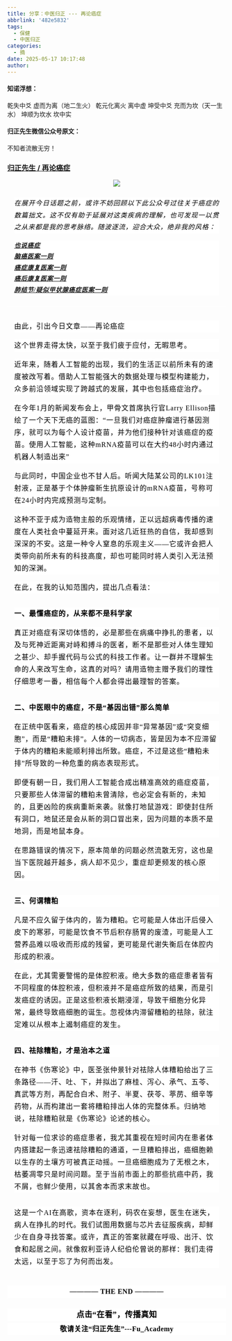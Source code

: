 ```yaml
---
title: 分享：中医归正 --- 再论癌症
abbrlink: '482e5832'
tags:
  - 保健
  - 中医归正
categories:
  - 摘
date: 2025-05-17 10:17:48
author:
---
```


#### 知诺浮想：

乾失中爻 虚而为离（地二生火）
乾元化离火 离中虚 
坤受中爻 充而为坎（天一生水） 
坤顺为坎水 坎中实

#### 归正先生微信公众号原文：

不知者流散无穷！

<!-- more -->

###  [归正先生 / 再论癌症](https://mp.weixin.qq.com/s/hF7z0XyR1iXApwppWEM-mQ "跳转至原文")



<div class="rich_media_content ">
                    <section style="text-align: center;" nodeleaf=""><img src="https://mmbiz.qpic.cn/sz_mmbiz_png/zjaJCl7DLpXYB41HZeOO4BiaCy1PueeM63zFQjzzE1vZSK7jFJDJDWYYuCjRiaox2uXeJL4vRT3SXBy7niaSHw2Tg/640?wx_fmt=png&amp;from=appmsg" class="rich_pages wxw-img" data-ratio="1.4537607891491986" data-s="300,640" data-type="png" data-w="811" type="block" data-imgfileid="100002697"  /></section><hr style="-webkit-tap-highlight-color: transparent;margin: 0px;padding: 0px;outline: 0px;max-width: 100%;box-sizing: border-box !important;overflow-wrap: break-word !important;color: rgba(0, 0, 0, 0.9);font-family: &quot;PingFang SC&quot;, system-ui, -apple-system, BlinkMacSystemFont, &quot;Helvetica Neue&quot;, &quot;Hiragino Sans GB&quot;, &quot;Microsoft YaHei UI&quot;, &quot;Microsoft YaHei&quot;, Arial, sans-serif;font-size: 17px;font-style: normal;font-variant-ligatures: normal;font-variant-caps: normal;font-weight: 400;letter-spacing: 0.544px;orphans: 2;text-align: justify;text-indent: 0px;text-transform: none;widows: 2;word-spacing: 0px;-webkit-text-stroke-width: 0px;white-space: normal;background-color: rgb(255, 255, 255);text-decoration-thickness: initial;text-decoration-style: initial;text-decoration-color: initial;visibility: visible;"  /><p style="-webkit-tap-highlight-color: transparent;margin: 24px 16px 16px;padding: 0px;outline: 0px;max-width: 100%;font-size: 17px;font-style: normal;font-variant-ligatures: normal;font-variant-caps: normal;font-weight: 400;letter-spacing: 0.544px;orphans: 2;text-align: justify;text-indent: 0px;text-transform: none;widows: 2;word-spacing: 0px;-webkit-text-stroke-width: 0px;white-space: normal;text-decoration-thickness: initial;text-decoration-style: initial;text-decoration-color: initial;color: rgb(34, 34, 34);font-family: system-ui, -apple-system, BlinkMacSystemFont, &quot;Helvetica Neue&quot;, &quot;PingFang SC&quot;, &quot;Hiragino Sans GB&quot;, &quot;Microsoft YaHei UI&quot;, &quot;Microsoft YaHei&quot;, Arial, sans-serif;background-color: rgb(255, 255, 255);line-height: 1.6em;visibility: visible;box-sizing: border-box !important;overflow-wrap: break-word !important;"><strong><span leaf="" style="-webkit-tap-highlight-color: transparent;margin-right: 0px;margin-left: 0px;padding: 0px;outline: 0px;max-width: 100%;color: rgb(0, 0, 0);font-family: 仿宋;font-size: 16px;letter-spacing: 0.544px;visibility: visible;box-sizing: border-box !important;overflow-wrap: break-word !important;"><span textstyle="" style="font-size: 15px;letter-spacing: 1px;font-weight: normal;font-style: italic;">在展开今日话题之前，或许不妨回顾以下此公众号过往关于癌症的数篇拙文。这不仅有助于延展对这类疾病的理解，也可发现一以贯之从来都是我的思考脉络。随波逐流，迎合大众，绝非我的风格：</span></span></strong></p><section style="-webkit-tap-highlight-color: transparent;margin: 0px 16px;padding: 0px;outline: 0px;max-width: 100%;font-size: 17px;font-style: normal;font-variant-ligatures: normal;font-variant-caps: normal;font-weight: 400;letter-spacing: 0.544px;orphans: 2;text-align: justify;text-indent: 0px;text-transform: none;widows: 2;word-spacing: 0px;-webkit-text-stroke-width: 0px;white-space: normal;text-decoration-thickness: initial;text-decoration-style: initial;text-decoration-color: initial;color: rgb(34, 34, 34);font-family: system-ui, -apple-system, BlinkMacSystemFont, &quot;Helvetica Neue&quot;, &quot;PingFang SC&quot;, &quot;Hiragino Sans GB&quot;, &quot;Microsoft YaHei UI&quot;, &quot;Microsoft YaHei&quot;, Arial, sans-serif;background-color: rgb(255, 255, 255);line-height: 1.5em;visibility: visible;box-sizing: border-box !important;overflow-wrap: break-word !important;"><span style="-webkit-tap-highlight-color: transparent;margin-right: 0px;margin-left: 0px;padding: 0px;outline: 0px;max-width: 100%;color: rgb(0, 0, 0);font-family: 仿宋;font-size: 16px;letter-spacing: 0.544px;visibility: visible;box-sizing: border-box !important;overflow-wrap: break-word !important;"><span leaf=""><a style="" href="https://mp.weixin.qq.com/s?__biz=MzI5NzQzMzY5NQ==&amp;mid=2247484160&amp;idx=1&amp;sn=0e87693db4b2b76954137fb20b0bc7df&amp;scene=21#wechat_redirect" textvalue="也说癌症 / 归正先生" data-itemshowtype="0" target="_blank" linktype="text" data-linktype="2"><span textstyle="" style="font-size: 14px;letter-spacing: 1px;font-weight: bold;font-style: italic;text-decoration: none;">也说癌症</span></a></span></span></section><section style="-webkit-tap-highlight-color: transparent;margin: 0px 16px;padding: 0px;outline: 0px;max-width: 100%;font-size: 17px;font-style: normal;font-variant-ligatures: normal;font-variant-caps: normal;font-weight: 400;letter-spacing: 0.544px;orphans: 2;text-align: justify;text-indent: 0px;text-transform: none;widows: 2;word-spacing: 0px;-webkit-text-stroke-width: 0px;white-space: normal;text-decoration-thickness: initial;text-decoration-style: initial;text-decoration-color: initial;color: rgb(34, 34, 34);font-family: system-ui, -apple-system, BlinkMacSystemFont, &quot;Helvetica Neue&quot;, &quot;PingFang SC&quot;, &quot;Hiragino Sans GB&quot;, &quot;Microsoft YaHei UI&quot;, &quot;Microsoft YaHei&quot;, Arial, sans-serif;background-color: rgb(255, 255, 255);line-height: 1.5em;visibility: visible;box-sizing: border-box !important;overflow-wrap: break-word !important;"><span style="-webkit-tap-highlight-color: transparent;margin-right: 0px;margin-left: 0px;padding: 0px;outline: 0px;max-width: 100%;color: rgb(0, 0, 0);font-family: 仿宋;font-size: 16px;letter-spacing: 0.544px;visibility: visible;box-sizing: border-box !important;overflow-wrap: break-word !important;"><span leaf=""><a style="" href="https://mp.weixin.qq.com/s?__biz=MzI5NzQzMzY5NQ==&amp;mid=2247486225&amp;idx=1&amp;sn=5765e7a4d8ba0b0b61d5b01f695b7d03&amp;scene=21#wechat_redirect" textvalue="脑癌医案一则 / 归正先生" data-itemshowtype="0" target="_blank" linktype="text" data-linktype="2"><span textstyle="" style="font-size: 14px;letter-spacing: 1px;font-weight: bold;font-style: italic;text-decoration: none;">脑癌医案一则</span></a></span></span></section><section style="-webkit-tap-highlight-color: transparent;margin: 0px 16px;padding: 0px;outline: 0px;max-width: 100%;font-size: 17px;font-style: normal;font-variant-ligatures: normal;font-variant-caps: normal;font-weight: 400;letter-spacing: 0.544px;orphans: 2;text-align: justify;text-indent: 0px;text-transform: none;widows: 2;word-spacing: 0px;-webkit-text-stroke-width: 0px;white-space: normal;text-decoration-thickness: initial;text-decoration-style: initial;text-decoration-color: initial;color: rgb(34, 34, 34);font-family: system-ui, -apple-system, BlinkMacSystemFont, &quot;Helvetica Neue&quot;, &quot;PingFang SC&quot;, &quot;Hiragino Sans GB&quot;, &quot;Microsoft YaHei UI&quot;, &quot;Microsoft YaHei&quot;, Arial, sans-serif;background-color: rgb(255, 255, 255);line-height: 1.5em;visibility: visible;box-sizing: border-box !important;overflow-wrap: break-word !important;"><span style="-webkit-tap-highlight-color: transparent;margin-right: 0px;margin-left: 0px;padding: 0px;outline: 0px;max-width: 100%;color: rgb(0, 0, 0);font-family: 仿宋;font-size: 16px;letter-spacing: 0.544px;visibility: visible;box-sizing: border-box !important;overflow-wrap: break-word !important;"><span leaf=""><a style="" href="https://mp.weixin.qq.com/s?__biz=MzI5NzQzMzY5NQ==&amp;mid=2247485569&amp;idx=1&amp;sn=4330075aa563992197b6f14b1acc90ae&amp;scene=21#wechat_redirect" textvalue="癌症康复医案一则 / 归正先生" data-itemshowtype="0" target="_blank" linktype="text" data-linktype="2"><span textstyle="" style="font-size: 14px;letter-spacing: 1px;font-weight: bold;font-style: italic;text-decoration: none;">癌症康复医案一则</span></a></span></span></section><section style="-webkit-tap-highlight-color: transparent;margin: 0px 16px;padding: 0px;outline: 0px;max-width: 100%;font-size: 17px;font-style: normal;font-variant-ligatures: normal;font-variant-caps: normal;font-weight: 400;letter-spacing: 0.544px;orphans: 2;text-align: justify;text-indent: 0px;text-transform: none;widows: 2;word-spacing: 0px;-webkit-text-stroke-width: 0px;white-space: normal;text-decoration-thickness: initial;text-decoration-style: initial;text-decoration-color: initial;color: rgb(34, 34, 34);font-family: system-ui, -apple-system, BlinkMacSystemFont, &quot;Helvetica Neue&quot;, &quot;PingFang SC&quot;, &quot;Hiragino Sans GB&quot;, &quot;Microsoft YaHei UI&quot;, &quot;Microsoft YaHei&quot;, Arial, sans-serif;background-color: rgb(255, 255, 255);line-height: 1.5em;visibility: visible;box-sizing: border-box !important;overflow-wrap: break-word !important;"><span style="-webkit-tap-highlight-color: transparent;margin-right: 0px;margin-left: 0px;padding: 0px;outline: 0px;max-width: 100%;color: rgb(0, 0, 0);font-family: 仿宋;font-size: 16px;letter-spacing: 0.544px;visibility: visible;box-sizing: border-box !important;overflow-wrap: break-word !important;"><span leaf=""><a style="" href="https://mp.weixin.qq.com/s?__biz=MzI5NzQzMzY5NQ==&amp;mid=2247486263&amp;idx=1&amp;sn=81dc8f88c7bc02451edc6d31278d6733&amp;scene=21#wechat_redirect" textvalue="癌后康复医案一则 / 归正先生" data-itemshowtype="0" target="_blank" linktype="text" data-linktype="2"><span textstyle="" style="font-size: 14px;letter-spacing: 1px;font-weight: bold;font-style: italic;text-decoration: none;">癌后康复医案一则</span></a></span></span></section><section style="-webkit-tap-highlight-color: transparent;margin: 0px 16px 24px;padding: 0px;outline: 0px;max-width: 100%;font-size: 17px;font-style: normal;font-variant-ligatures: normal;font-variant-caps: normal;font-weight: 400;letter-spacing: 0.544px;orphans: 2;text-align: justify;text-indent: 0px;text-transform: none;widows: 2;word-spacing: 0px;-webkit-text-stroke-width: 0px;white-space: normal;text-decoration-thickness: initial;text-decoration-style: initial;text-decoration-color: initial;color: rgb(34, 34, 34);font-family: system-ui, -apple-system, BlinkMacSystemFont, &quot;Helvetica Neue&quot;, &quot;PingFang SC&quot;, &quot;Hiragino Sans GB&quot;, &quot;Microsoft YaHei UI&quot;, &quot;Microsoft YaHei&quot;, Arial, sans-serif;background-color: rgb(255, 255, 255);line-height: 1.5em;visibility: visible;box-sizing: border-box !important;overflow-wrap: break-word !important;"><span style="-webkit-tap-highlight-color: transparent;margin-right: 0px;margin-left: 0px;padding: 0px;outline: 0px;max-width: 100%;color: rgb(0, 0, 0);font-family: 仿宋;font-size: 16px;letter-spacing: 0.544px;visibility: visible;box-sizing: border-box !important;overflow-wrap: break-word !important;"><span leaf=""><a style="" href="https://mp.weixin.qq.com/s?__biz=MzI5NzQzMzY5NQ==&amp;mid=2247486276&amp;idx=1&amp;sn=7290eaab50845c80e50ddfd945ed9c28&amp;scene=21#wechat_redirect" textvalue="肺结节/疑似甲状腺癌症医案一则" data-itemshowtype="0" target="_blank" linktype="text" data-linktype="2"><span textstyle="" style="font-size: 14px;letter-spacing: 1px;font-weight: bold;font-style: italic;text-decoration: none;">肺结节/疑似甲状腺癌症医案一则</span></a></span></span></section><hr style="-webkit-tap-highlight-color: transparent;margin: 0px;padding: 0px;outline: 0px;max-width: 100%;box-sizing: border-box !important;overflow-wrap: break-word !important;color: rgba(0, 0, 0, 0.9);font-family: &quot;PingFang SC&quot;, system-ui, -apple-system, BlinkMacSystemFont, &quot;Helvetica Neue&quot;, &quot;Hiragino Sans GB&quot;, &quot;Microsoft YaHei UI&quot;, &quot;Microsoft YaHei&quot;, Arial, sans-serif;font-size: 17px;font-style: normal;font-variant-ligatures: normal;font-variant-caps: normal;font-weight: 400;letter-spacing: 0.544px;orphans: 2;text-align: justify;text-indent: 0px;text-transform: none;widows: 2;word-spacing: 0px;-webkit-text-stroke-width: 0px;white-space: normal;background-color: rgb(255, 255, 255);text-decoration-thickness: initial;text-decoration-style: initial;text-decoration-color: initial;visibility: visible;"  /><p style="margin: 32px 12pt 16px;background: white;line-height: 2em;"><strong><span leaf="" style="font-weight: bold;font-size: 12pt;font-family: FangSong;color: black;letter-spacing: 0.4pt;"><span textstyle="" style="font-size: 16px;letter-spacing: 1px;font-weight: normal;">由此，引出今日文章——再论癌症</span></span></strong></p><p style="margin: 16px 12pt;background: white;line-height: 2em;"><strong><span leaf="" style="font-size: 12pt;font-family: FangSong;color: black;letter-spacing: 0.4pt;"><span textstyle="" style="font-size: 16px;letter-spacing: 1px;font-weight: normal;">这个世界走得太快，以至于我们疲于应付，无暇思考。</span></span></strong><span style="font-size: 12pt;font-family: &quot;Times New Roman&quot;, serif;"><o:p></o:p></span></p><p style="margin: 16px 12pt;background: white;line-height: 2em;"><span lang="ZH-CN"><span leaf="" style="font-size: 12pt;font-family: FangSong;color: black;letter-spacing: 0.4pt;"><span textstyle="" style="font-size: 16px;letter-spacing: 1px;">近年来，随着人工智能的出现，我们的生活正以前所未有的速度被改写着。借助人工智能强大的数据处理与模型构建能力，众多前沿领域实现了跨越式的发展，其中也包括癌症治疗。</span></span></span><span style="font-size: 13pt;font-family: &quot;Microsoft YaHei UI&quot;, sans-serif;color: rgb(34, 34, 34);letter-spacing: 0.4pt;"><o:p></o:p></span></p><p style="margin: 16px 12pt;background: white;line-height: 2em;"><span lang="ZH-CN" style="font-size: 12pt;font-family: FangSong;color: black;letter-spacing: 0.4pt;"><span leaf=""><span textstyle="" style="font-size: 16px;letter-spacing: 1px;">在今年</span></span></span><span style="font-size: 12pt;font-family: FangSong;color: black;letter-spacing: 0.4pt;"><span leaf=""><span textstyle="" style="font-size: 16px;letter-spacing: 1px;">1</span></span><span lang="ZH-CN"><span leaf=""><span textstyle="" style="font-size: 16px;letter-spacing: 1px;">月的新闻发布会上，甲骨文首席执行官</span></span></span><span leaf=""><span textstyle="" style="font-size: 16px;letter-spacing: 1px;">Larry Ellison</span></span><span lang="ZH-CN"><span leaf=""><span textstyle="" style="font-size: 16px;letter-spacing: 1px;">描绘了一个天下无癌的蓝图：“一旦我们对癌症肿瘤进行基因测序，就可以为每个人设计疫苗，并为他们接种针对该癌症的疫苗。使用人工智能，这种</span></span></span><span leaf=""><span textstyle="" style="font-size: 16px;letter-spacing: 1px;">mRNA</span></span><span lang="ZH-CN"><span leaf=""><span textstyle="" style="font-size: 16px;letter-spacing: 1px;">疫苗可以在大约</span></span></span><span leaf=""><span textstyle="" style="font-size: 16px;letter-spacing: 1px;">48</span></span><span lang="ZH-CN"><span leaf=""><span textstyle="" style="font-size: 16px;letter-spacing: 1px;">小时内通过机器人制造出来”</span></span></span></span><span style="font-size: 13pt;font-family: &quot;Microsoft YaHei UI&quot;, sans-serif;color: rgb(34, 34, 34);letter-spacing: 0.4pt;"><o:p></o:p></span></p><p style="margin: 16px 12pt;background: white;line-height: 2em;"><span lang="ZH-CN" style="font-size: 12pt;font-family: FangSong;color: black;letter-spacing: 0.4pt;"><span leaf=""><span textstyle="" style="font-size: 16px;letter-spacing: 1px;">与此同时，中国企业也不甘人后。听闻大陆某公司的</span></span></span><span style="font-size: 12pt;font-family: FangSong;color: black;letter-spacing: 0.4pt;"><span leaf=""><span textstyle="" style="font-size: 16px;letter-spacing: 1px;">LK101</span></span><span lang="ZH-CN"><span leaf=""><span textstyle="" style="font-size: 16px;letter-spacing: 1px;">注射液，正是基于个体肿瘤新生抗原设计的</span></span></span><span leaf=""><span textstyle="" style="font-size: 16px;letter-spacing: 1px;">mRNA</span></span><span lang="ZH-CN"><span leaf=""><span textstyle="" style="font-size: 16px;letter-spacing: 1px;">疫苗，号称可在</span></span></span><span leaf=""><span textstyle="" style="font-size: 16px;letter-spacing: 1px;">24</span></span><span lang="ZH-CN"><span leaf=""><span textstyle="" style="font-size: 16px;letter-spacing: 1px;">小时内完成预测与定制。</span></span></span></span><span style="font-size: 13pt;font-family: &quot;Microsoft YaHei UI&quot;, sans-serif;color: rgb(34, 34, 34);letter-spacing: 0.4pt;"><o:p></o:p></span></p><p style="margin: 16px 12pt;background: white;line-height: 2em;"><span lang="ZH-CN" style="font-size: 12pt;font-family: FangSong;color: black;letter-spacing: 0.4pt;"><span leaf=""><span textstyle="" style="font-size: 16px;letter-spacing: 1px;">这种不亚于成为造物主般的乐观情绪，正以远超病毒传播的速度在人类社会中蔓延开来。面对这几近狂热的自信，我却感到深深的不安。这是一种令人窒息的乐观主义——它或许会把人类带向前所未有的科技高度，却也可能同时将人类引入无法预知的深渊。</span></span></span><span style="font-size: 13pt;font-family: &quot;Microsoft YaHei UI&quot;, sans-serif;color: rgb(34, 34, 34);letter-spacing: 0.4pt;"><o:p></o:p></span></p><p style="margin: 16px 12pt;background: white;line-height: 2em;"><span lang="ZH-CN" style="font-size: 12pt;font-family: FangSong;color: black;letter-spacing: 0.4pt;"><span leaf=""><span textstyle="" style="font-size: 16px;letter-spacing: 1px;">在此，在我的认知范围内，提出几点看法：</span></span></span><span style="font-size: 13pt;font-family: &quot;Microsoft YaHei UI&quot;, sans-serif;color: rgb(34, 34, 34);letter-spacing: 0.4pt;"><o:p></o:p></span></p><p style="margin: 32px 12pt 16px;background: white;line-height: 2em;"><b><span lang="ZH-CN" style="font-size: 12pt;font-family: FangSong;color: black;letter-spacing: 0.4pt;"><span leaf=""><span textstyle="" style="font-size: 16px;letter-spacing: 1px;">一、最懂癌症的，从来都不是科学家</span></span></span></b><span style="font-size: 13pt;font-family: &quot;Microsoft YaHei UI&quot;, sans-serif;color: rgb(34, 34, 34);letter-spacing: 0.4pt;"><o:p></o:p></span></p><p style="margin: 16px 12pt;background: white;line-height: 2em;"><span lang="ZH-CN" style="font-size: 12pt;font-family: FangSong;color: black;letter-spacing: 0.4pt;"><span leaf=""><span textstyle="" style="font-size: 16px;letter-spacing: 1px;">真正对癌症有深切体悟的，必是那些在病痛中挣扎的患者，以及与死神近距离对峙和搏斗的医者，断不是那些对人体生理知之甚少、却手握代码与公式的科技工作者。让一群并不理解生命的人来改写生命，这真的对吗？请用造物主赠予我们的理性仔细思考一番，相信每个人都会得出最理智的答案。</span></span></span><span style="font-size: 13pt;font-family: &quot;Microsoft YaHei UI&quot;, sans-serif;color: rgb(34, 34, 34);letter-spacing: 0.4pt;"><o:p></o:p></span></p><p style="margin: 32px 12pt 16px;background: white;line-height: 2em;"><b><span lang="ZH-CN" style="font-size: 12pt;font-family: FangSong;color: black;letter-spacing: 0.4pt;"><span leaf=""><span textstyle="" style="font-size: 16px;letter-spacing: 1px;">二、中医眼中的癌症，不是“基因出错”那么简单</span></span></span></b><span style="font-size: 13pt;font-family: &quot;Microsoft YaHei UI&quot;, sans-serif;color: rgb(34, 34, 34);letter-spacing: 0.4pt;"><o:p></o:p></span></p><p style="margin: 16px 12pt;background: white;line-height: 2em;"><span lang="ZH-CN" style="font-size: 12pt;font-family: FangSong;color: black;letter-spacing: 0.4pt;"><span leaf=""><span textstyle="" style="font-size: 16px;letter-spacing: 1px;">在正统中医看来，癌症的核心成因并非“异常基因”或“突变细胞”，而是“糟粕未排”。人体的一切病态，皆是因为本不应滞留于体内的糟粕未能顺利排出所致。癌症，不过是这些“糟粕未排”所导致的一种危重的病态表现形式。</span></span></span><span style="font-size: 13pt;font-family: &quot;Microsoft YaHei UI&quot;, sans-serif;color: rgb(34, 34, 34);letter-spacing: 0.4pt;"><o:p></o:p></span></p><p style="margin: 16px 12pt;background: white;line-height: 2em;"><span lang="ZH-CN" style="font-size: 12pt;font-family: FangSong;color: black;letter-spacing: 0.4pt;"><span leaf=""><span textstyle="" style="font-size: 16px;letter-spacing: 1px;">即便有朝一日，我们用人工智能合成出精准高效的癌症疫苗，只要那些人体滞留的糟粕未曾清除，也必定会有新的，未知的，且更凶险的疾病重新来袭。就像打地鼠游戏：即使封住所有洞口，地鼠还是会从新的洞口冒出来，因为问题的本质不是地洞，而是地鼠本身。</span></span></span><span style="font-size: 13pt;font-family: &quot;Microsoft YaHei UI&quot;, sans-serif;color: rgb(34, 34, 34);letter-spacing: 0.4pt;"><o:p></o:p></span></p><p style="margin: 16px 12pt;background: white;line-height: 2em;"><span lang="ZH-CN" style="font-size: 12pt;font-family: FangSong;color: black;letter-spacing: 0.4pt;"><span leaf=""><span textstyle="" style="font-size: 16px;letter-spacing: 1px;">在思路错误的情况下，原本简单的问题必然流散无穷，这也是当下医院越开越多，病人却不见少，重症却更频发的核心原因。</span></span></span><span style="font-size: 13pt;font-family: &quot;Microsoft YaHei UI&quot;, sans-serif;color: rgb(34, 34, 34);letter-spacing: 0.4pt;"><o:p></o:p></span></p><p style="margin: 32px 12pt 16px;background: white;line-height: 2em;"><b><span lang="ZH-CN" style="font-size: 12pt;font-family: FangSong;color: black;letter-spacing: 0.4pt;"><span leaf=""><span textstyle="" style="font-size: 16px;letter-spacing: 1px;">三、何谓糟粕</span></span></span></b><span style="font-size: 13pt;font-family: &quot;Microsoft YaHei UI&quot;, sans-serif;color: rgb(34, 34, 34);letter-spacing: 0.4pt;"><o:p></o:p></span></p><p style="margin: 16px 12pt;background: white;line-height: 2em;"><span lang="ZH-CN" style="font-size: 12pt;font-family: FangSong;color: black;letter-spacing: 0.4pt;"><span leaf=""><span textstyle="" style="font-size: 16px;letter-spacing: 1px;">凡是不应久留于体内的，皆为糟粕。它可能是人体出汗后侵入皮下的寒邪，可能是饮食不节后积存肠胃的废渣，可能是人工营养品难以吸收而形成的残留，更可能是代谢失衡后在体腔内形成的积液。</span></span></span><span style="font-size: 13pt;font-family: &quot;Microsoft YaHei UI&quot;, sans-serif;color: rgb(34, 34, 34);letter-spacing: 0.4pt;"><o:p></o:p></span></p><p style="margin: 16px 12pt;background: white;line-height: 2em;"><span lang="ZH-CN" style="font-size: 12pt;font-family: FangSong;color: black;letter-spacing: 0.4pt;"><span leaf=""><span textstyle="" style="font-size: 16px;letter-spacing: 1px;">在此，尤其需要警惕的是体腔积液。绝大多数的癌症患者皆有不同程度的体腔积液，但积液并不是癌症所致的结果，而是引发癌症的诱因。正是这些积液长期浸淫，导致干细胞分化异常，最终导致癌细胞的诞生。忽视体内滞留糟粕的祛除，就注定难以从根本上遏制癌症的发生。</span></span></span><span style="font-size: 13pt;font-family: &quot;Microsoft YaHei UI&quot;, sans-serif;color: rgb(34, 34, 34);letter-spacing: 0.4pt;"><o:p></o:p></span></p><p style="margin: 32px 12pt 16px;background: white;line-height: 2em;"><b><span lang="ZH-CN" style="font-size: 12pt;font-family: FangSong;color: black;letter-spacing: 0.4pt;"><span leaf=""><span textstyle="" style="font-size: 16px;letter-spacing: 1px;">四、祛除糟粕，才是治本之道</span></span></span></b><span style="font-size: 13pt;font-family: &quot;Microsoft YaHei UI&quot;, sans-serif;color: rgb(34, 34, 34);letter-spacing: 0.4pt;"><o:p></o:p></span></p><p style="margin: 16px 12pt;background: white;line-height: 2em;"><span lang="ZH-CN" style="font-size: 12pt;font-family: FangSong;color: black;letter-spacing: 0.4pt;"><span leaf=""><span textstyle="" style="font-size: 16px;letter-spacing: 1px;">在神书《伤寒论》中，医圣张仲景针对祛除人体糟粕给出了三条路径——汗、吐、下，并拟出了麻桂、泻心、承气、五苓、真武等方剂，再配合白术、附子、半夏、茯苓、葶苈、细辛等药物，从而构建出一套将糟粕排出人体的完整体系。归纳地说，祛除糟粕就是《伤寒论》论述的核心。</span></span></span><span style="font-size: 13pt;font-family: &quot;Microsoft YaHei UI&quot;, sans-serif;color: rgb(34, 34, 34);letter-spacing: 0.4pt;"><o:p></o:p></span></p><p style="margin: 16px 12pt;background: white;line-height: 2em;"><span lang="ZH-CN" style="font-size: 12pt;font-family: FangSong;color: black;letter-spacing: 0.4pt;"><span leaf=""><span textstyle="" style="font-size: 16px;letter-spacing: 1px;">针对每一位求诊的癌症患者，我尤其重视在短时间内在患者体内搭建起一条迅速祛除糟粕的通道，一旦糟粕排出，癌细胞赖以生存的土壤方可被真正动摇。一旦癌细胞成为了无根之木，枯萎凋零只是时间问题。至于当前市面上的那些抗癌中药，我不屑，也鲜少使用，以其舍本而求末故也。</span></span></span><span style="font-size: 13pt;font-family: &quot;Microsoft YaHei UI&quot;, sans-serif;color: rgb(34, 34, 34);letter-spacing: 0.4pt;"><o:p></o:p></span></p><p style="margin: 32px 12pt 40px;background: white;line-height: 2em;"><span lang="ZH-CN" style="font-size: 12pt;font-family: FangSong;color: black;letter-spacing: 0.4pt;"><span leaf=""><span textstyle="" style="font-size: 16px;letter-spacing: 1px;">这是一个</span></span></span><span style="font-size: 12pt;font-family: FangSong;color: black;letter-spacing: 0.4pt;"><span leaf=""><span textstyle="" style="font-size: 16px;letter-spacing: 1px;">AI</span></span><span lang="ZH-CN"><span leaf=""><span textstyle="" style="font-size: 16px;letter-spacing: 1px;">在高歌，资本在逐利，码农在妄想，医生在迷失，病人在挣扎的时代。我们试图用数据与芯片去征服疾病，却鲜少在自身寻找答案。或许，真正的答案就藏在呼吸、出汗、饮食和起居之间。就像叙利亚诗人纪伯伦曾说的那样：我们走得太远，以至于忘了为何而出发。</span></span></span></span><span style="font-size: 13pt;font-family: &quot;Microsoft YaHei UI&quot;, sans-serif;color: rgb(34, 34, 34);letter-spacing: 0.4pt;"><o:p></o:p></span></p><p style="-webkit-tap-highlight-color: transparent;margin: 0px 0px 24px;padding: 0px;outline: 0px;max-width: 100%;box-sizing: border-box !important;overflow-wrap: break-word !important;clear: both;min-height: 1em;color: rgba(0, 0, 0, 0.9);font-size: 17px;font-style: normal;font-variant-ligatures: normal;font-variant-caps: normal;font-weight: 400;letter-spacing: 0.544px;orphans: 2;text-indent: 0px;text-transform: none;widows: 2;word-spacing: 0px;-webkit-text-stroke-width: 0px;white-space: normal;text-decoration-thickness: initial;text-decoration-style: initial;text-decoration-color: initial;font-family: system-ui, -apple-system, BlinkMacSystemFont, &quot;Helvetica Neue&quot;, &quot;PingFang SC&quot;, &quot;Hiragino Sans GB&quot;, &quot;Microsoft YaHei UI&quot;, &quot;Microsoft YaHei&quot;, Arial, sans-serif;background-color: rgb(255, 255, 255);text-align: center;line-height: 1.75em;" data-pm-slice="0 0 []"><span style="-webkit-tap-highlight-color: transparent;margin: 0px;padding: 0px;outline: 0px;max-width: 100%;box-sizing: border-box !important;overflow-wrap: break-word !important;font-size: 17px;letter-spacing: 0.034em;"><strong style="-webkit-tap-highlight-color: transparent;margin: 0px;padding: 0px;outline: 0px;max-width: 100%;box-sizing: border-box !important;overflow-wrap: break-word !important;letter-spacing: 0.544px;"><span style="-webkit-tap-highlight-color: transparent;margin: 0px;padding: 0px;outline: 0px;max-width: 100%;box-sizing: border-box !important;overflow-wrap: break-word !important;color: rgb(0, 0, 0);font-family: 仿宋;font-size: 16px;"><span leaf="">———— THE END ————</span></span></strong></span></p>
					<section style="margin-top: 20px;margin-bottom: 5px;outline: 0px;max-width: 100%;font-family: -apple-system, BlinkMacSystemFont, &quot;Helvetica Neue&quot;, &quot;PingFang SC&quot;, &quot;Hiragino Sans GB&quot;, &quot;Microsoft YaHei UI&quot;, &quot;Microsoft YaHei&quot;, Arial, sans-serif;letter-spacing: 0.544px;white-space: normal;font-size: 16px;min-height: 1em;color: rgb(62, 62, 62);text-align: center;line-height: 1.75em;background-color: rgb(255, 255, 255);box-sizing: border-box !important;overflow-wrap: break-word !important;"><strong style="outline: 0px;max-width: 100%;box-sizing: border-box !important;overflow-wrap: break-word !important;"><span style="outline: 0px;max-width: 100%;font-size: 18px;color: rgb(0, 0, 0);font-family: 仿宋;letter-spacing: 0.5px;box-sizing: border-box !important;overflow-wrap: break-word !important;">点击“在看”，传播真知</span></strong></section><section style="margin-top: 5px;margin-bottom: 5px;outline: 0px;max-width: 100%;font-family: -apple-system, BlinkMacSystemFont, &quot;Helvetica Neue&quot;, &quot;PingFang SC&quot;, &quot;Hiragino Sans GB&quot;, &quot;Microsoft YaHei UI&quot;, &quot;Microsoft YaHei&quot;, Arial, sans-serif;letter-spacing: 0.544px;white-space: normal;font-size: 16px;min-height: 1em;color: rgb(62, 62, 62);text-align: center;line-height: 1.75em;background-color: rgb(255, 255, 255);box-sizing: border-box !important;overflow-wrap: break-word !important;"><strong style="outline: 0px;max-width: 100%;box-sizing: border-box !important;overflow-wrap: break-word !important;"><span style="outline: 0px;max-width: 100%;font-size: 18px;color: rgb(0, 0, 0);font-family: 仿宋;letter-spacing: 0.5px;box-sizing: border-box !important;overflow-wrap: break-word !important;"><strong style="outline: 0px;max-width: 100%;color: rgb(62, 62, 62);font-size: 16px;box-sizing: border-box !important;overflow-wrap: break-word !important;"><span style="outline: 0px;max-width: 100%;color: rgb(0, 0, 0);box-sizing: border-box !important;overflow-wrap: break-word !important;">敬请关注“归正先生”---Fu_Academy</span></strong></span></strong></section>
                </div>
